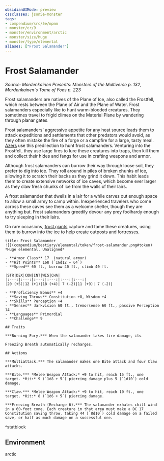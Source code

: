 ```yaml
---
obsidianUIMode: preview
cssclasses: json5e-monster
tags:
- compendium/src/5e/mpmm
- monster/cr/9
- monster/environment/arctic
- monster/size/huge
- monster/type/elemental
aliases: ["Frost Salamander"]
---
```

# Frost Salamander
*Source: Mordenkainen Presents: Monsters of the Multiverse p. 132, Mordenkainen's Tome of Foes p. 223*  

Frost salamanders are natives of the Plane of Ice, also called the Frostfell, which rests between the Plane of Air and the Plane of Water. Frost salamanders especially like to hunt warm-blooded creatures. They sometimes travel to frigid climes on the Material Plane by wandering through planar gates.

Frost salamanders' aggressive appetite for any heat source leads them to attack expeditions and settlements that other predators would avoid, as they often mistake the fire of a forge or a campfire for a large, tasty meal. [Azers](b_azer.md) use this predilection to hunt frost salamanders. Venturing into the Frostfell, they use large fires to lure these creatures into traps, then kill them and collect their hides and fangs for use in crafting weapons and armor.

Although frost salamanders can burrow their way through loose soil, they prefer to dig into ice. They roll around in piles of broken chunks of ice, allowing it to scratch their backs as they grind it down. This habit leads them to create extensive networks of ice caves, which become ever larger as they claw fresh chunks of ice from the walls of their lairs.

A frost salamander that dwells in a lair for a while carves out enough space to allow a small army to camp within. Inexperienced travelers who come across these caves see them as a welcome shelter, though they are anything but. Frost salamanders greedily devour any prey foolhardy enough to try sleeping in their lairs.

On rare occasions, [frost giants](b_frost-giant.md) capture and tame these creatures, using them to burrow into the ice to help create outposts and fortresses.

```ad-statblock
title: Frost Salamander
![](compendium/bestiary/elemental/token/frost-salamander.png#token)
*Huge elemental, Unaligned*

- **Armor Class** 17  (natural armor)
- **Hit Points** 168 (`16d12 + 64`)
- **Speed** 60 ft., burrow 40 ft., climb 40 ft.

|STR|DEX|CON|INT|WIS|CHA|
|:---:|:---:|:---:|:---:|:---:|:---:|
|20 (+5)|12 (+1)|18 (+4)| 7 (-2)|11 (+0)| 7 (-2)|

- **Proficiency Bonus** +4
- **Saving Throws** Constitution +8, Wisdom +4
- **Skills** Perception +4
- **Senses** darkvision 60 ft., tremorsense 60 ft., passive Perception 14
- **Languages** Primordial
- **Challenge** 9

## Traits

***Burning Fury.*** When the salamander takes fire damage, its

Freezing Breath automatically recharges.

## Actions

***Multiattack.*** The salamander makes one Bite attack and four Claw attacks.

***Bite.*** *Melee Weapon Attack:* +9 to hit, reach 15 ft., one target. *Hit:* 9 (`1d8 + 5`) piercing damage plus 5 (`1d10`) cold damage.

***Claw.*** *Melee Weapon Attack:* +9 to hit, reach 10 ft., one target. *Hit:* 8 (`1d6 + 5`) piercing damage.

***Freezing Breath (Recharge 6).*** The salamander exhales chill wind in a 60-foot cone. Each creature in that area must make a DC 17 Constitution saving throw, taking 44 (`8d10`) cold damage on a failed save, or half as much damage on a successful one.
```
^statblock

## Environment

arctic